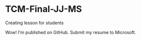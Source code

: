 # TCM-Final-JJ-MS
Creating lesson for students 

Wow! I'm published on GitHub. Submit my resume to Microsoft. 


